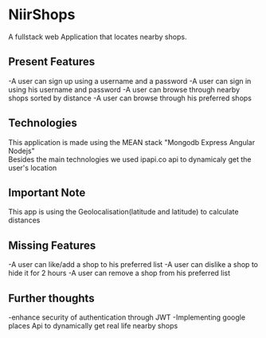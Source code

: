 # NiirShops

A fullstack web Application that locates nearby shops.

## Present Features
-A user can sign up using a username and a password
-A user can sign in using his username and password
-A user can browse through nearby shops sorted by distance
-A user can browse through his preferred shops

## Technologies
This application is made using the MEAN stack "Mongodb Express Angular Nodejs"  
Besides the main technologies we used ipapi.co api to dynamicaly get the user's location

## Important Note
This app is using the Geolocalisation(latitude and latitude) to calculate distances

## Missing Features
-A user can like/add a shop to his preferred list
-A user can dislike a shop to hide it for 2 hours
-A user can remove a shop from his preferred list

## Further thoughts
-enhance security of authentication through JWT
-Implementing google places Api to dynamically get real life nearby shops
